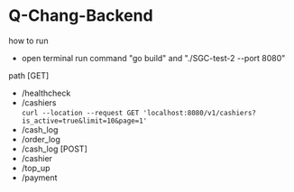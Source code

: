 # Q-Chang-Backend
how to run
- open terminal run command "go build" and "./SGC-test-2 --port 8080"

path
[GET]
  - /healthcheck
  - /cashiers <br>
    ```curl --location --request GET 'localhost:8080/v1/cashiers?is_active=true&limit=10&page=1'```
  - /cash_log
  - /order_log
  - /cash_log
[POST]
  - /cashier
  - /top_up
  - /payment

